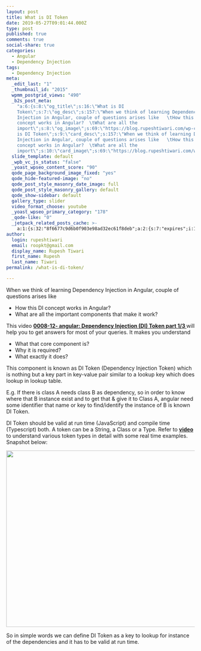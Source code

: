 ```yaml
---
layout: post
title: What is DI Token
date: 2019-05-27T09:01:44.000Z
type: post
published: true
comments: true
social-share: true
categories:
  - Angular
  - Dependency Injection
tags:
  - Dependency Injection
meta:
  _edit_last: "1"
  _thumbnail_id: "2015"
  wpmm_postgrid_views: "490"
  _b2s_post_meta:
    "a:6:{s:8:\"og_title\";s:16:\"What is DI
    Token\";s:7:\"og_desc\";s:157:\"When we think of learning Dependency
    Injection in Angular, couple of questions arises like   \tHow this DI
    concept works in Angular?  \tWhat are all the
    import\";s:8:\"og_image\";s:69:\"https://blog.rupeshtiwari.com/wp-content/uploads/2019/04/AngularI.png\";s:10:\"card_title\";s:16:\"What
    is DI Token\";s:9:\"card_desc\";s:157:\"When we think of learning Dependency
    Injection in Angular, couple of questions arises like   \tHow this DI
    concept works in Angular?  \tWhat are all the
    import\";s:10:\"card_image\";s:69:\"https://blog.rupeshtiwari.com/wp-content/uploads/2019/04/AngularI.png\";}"
  slide_template: default
  _wpb_vc_js_status: "false"
  _yoast_wpseo_content_score: "90"
  qode_page_background_image_fixed: "yes"
  qode_hide-featured-image: "no"
  qode_post_style_masonry_date_image: full
  qode_post_style_masonry_gallery: default
  qode_show-sidebar: default
  gallery_type: slider
  video_format_choose: youtube
  _yoast_wpseo_primary_category: "178"
  _qode-like: "0"
  _jetpack_related_posts_cache: >-
    a:1:{s:32:"8f6677c9d6b0f903e98ad32ec61f8deb";a:2:{s:7:"expires";i:1608319525;s:7:"payload";a:0:{}}}
author:
  login: rupeshtiwari
  email: roopkt@gmail.com
  display_name: Rupesh Tiwari
  first_name: Rupesh
  last_name: Tiwari
permalink: /what-is-di-token/

---
```


<p>When we think of learning Dependency Injection in Angular, couple of questions arises like</p>
<ul>
<li>How this DI concept works in Angular?</li>
<li>What are all the important components that make it work?</li>
</ul>
<p>This video <a href="https://www.youtube.com/watch?v=_4OXnYZCh18" target="_blank" rel="noopener noreferrer"><strong>0008-12- angular: Dependency Injection (DI) Token part 1/3 </strong></a>will help you to get answers for most of your queries. It makes you understand</p>
<ul>
<li>What that core component is?</li>
<li>Why it is required?</li>
<li>What exactly it does?</li>
</ul>
<p>This component is known as DI Token (Dependency Injection Token) which is nothing but a key part in key-value pair similar to a lookup key which does lookup in lookup table.</p>
<p>E.g. If there is class A needs class B as dependency, so in order to know where that B instance exist and to get that &amp; give it to Class A, angular need some identifier that name or key to find/identify the instance of B is known DI Token.</p>
<p>DI Token should be valid at run time (JavaScript) and compile time (Typescript) both. A token can be a String, a Class or a Type. Refer to <a href="https://www.youtube.com/watch?v=_4OXnYZCh18" target="_blank" rel="noopener noreferrer"><strong>video</strong></a> to understand various token types in detail with some real time examples. Snapshot below:</p>
<p><img class="alignnone size-full wp-image-2128" src="{{ site.baseurl }}/assets/2019/05/DI-1.png" alt="" width="750" height="472" /></p>
<p>So in simple words we can define DI Token as a key to lookup for instance of the dependencies and it has to be valid at run time.</p>
